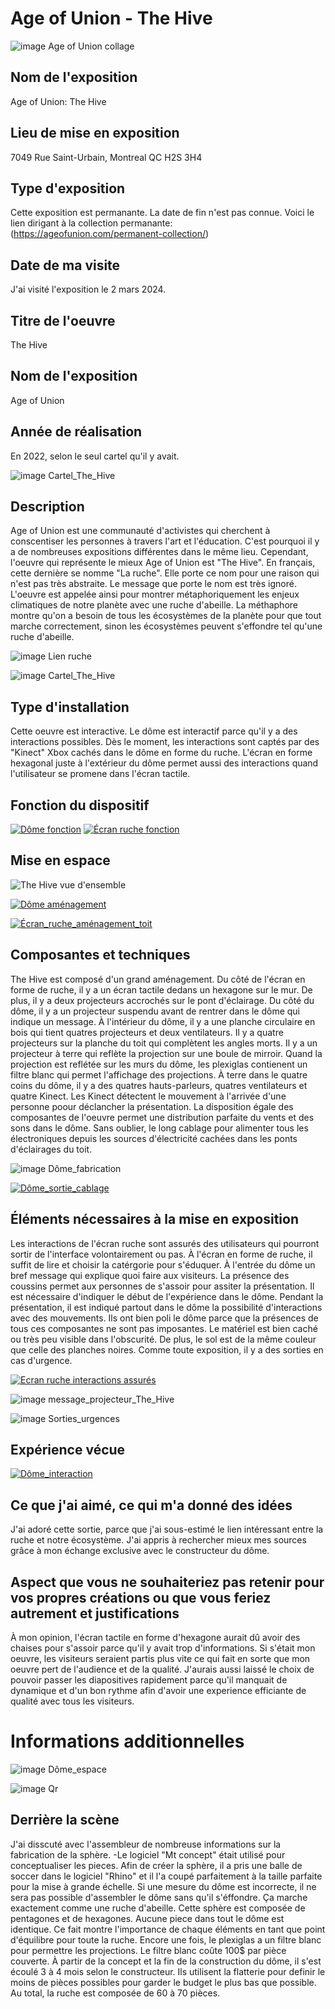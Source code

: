 # Age of Union - The Hive
![image Age of Union collage](Medias/Age_of_Union_présentation.jpg)


## Nom de l'exposition
Age of Union: The Hive


## Lieu de mise en exposition
7049 Rue Saint-Urbain, Montreal QC H2S 3H4


## Type d'exposition
Cette exposition est permanante. La date de fin n'est pas connue. Voici le lien dirigant à la collection permanante: (https://ageofunion.com/permanent-collection/)


## Date de ma visite
J'ai visité l'exposition le 2 mars 2024.


## Titre de l'oeuvre
The Hive


## Nom de l'exposition
Age of Union


## Année de réalisation
En 2022, selon le seul cartel qu'il y avait.

![image Cartel_The_Hive](Medias/Cartel_The_Hive.JPG)


## Description
Age of Union est une communauté d'activistes qui cherchent à conscentiser les personnes à travers l'art et l'éducation. C'est pourquoi il y a de nombreuses expositions différentes dans le même lieu. Cependant, l'oeuvre qui représente le mieux Age of Union est "The Hive". En français, cette dernière se nomme "La ruche". Elle porte ce nom pour une raison qui n'est pas très abstraite. Le message que porte le nom est très ignoré. L'oeuvre est appelée ainsi pour montrer métaphoriquement les enjeux climatiques de notre planète avec une ruche d'abeille. La méthaphore montre qu'on a besoin de tous les écosystèmes de la planète pour que tout marche correctement, sinon les écosystèmes peuvent s'effondre tel qu'une ruche d'abeille.

![image Lien ruche](Medias/Ecran_ruche_lien_abeilles.jpg)

![image Cartel_The_Hive](Medias/Cartel_The_Hive.JPG)


## Type d'installation 
Cette oeuvre est interactive. Le dôme est interactif parce qu'il y a des interactions possibles. Dès le moment, les interactions sont captés par des "Kinect" Xbox cachés dans le dôme en forme du ruche. L'écran en forme hexagonal juste à l'extérieur du dôme permet aussi des interactions quand l'utilisateur se promene dans l'écran tactile.


## Fonction du dispositif
[![Dôme fonction](https://github.com/PerformX2/H24_V11_inspirations_CRUZ/blob/3588ed2e96a18e5be6105c688ee21d6ba48a2042/Age_of_union_The_Hive/Medias/D%C3%B4me_fin_exposition.png)](https://www.youtube.com/watch?v=F0KPy2_7XhI?)
[![Écran ruche fonction](https://github.com/PerformX2/H24_V11_inspirations_CRUZ/blob/e414ba6741342ab153274595b04aa99a7e8970a1/Age_of_union_The_Hive/Medias/%C3%89cran_ruche_projection_adapt%C3%A9es.png)](https://www.youtube.com/watch?v=Y1HItlu8SoQ&list=PLcwpEbanae5JuiKFvHSgmDZ3p3yQLQfjU&index=6)


## Mise en espace 
![The Hive vue d'ensemble](Medias/Vue_ensemble_the_Hive.JPG)

[![Dôme aménagement](https://github.com/PerformX2/H24_V11_inspirations_CRUZ/blob/f05c0234e98821105c60d7af6509a45c97ceaa09/Age_of_union_The_Hive/Medias/D%C3%B4me_am%C3%A9nagement.png)](https://www.youtube.com/watch?v=X4OwlfUaAFE&list=PLcwpEbanae5JuiKFvHSgmDZ3p3yQLQfjU&index=4)

[![Écran_ruche_aménagement_toit](https://github.com/PerformX2/H24_V11_inspirations_CRUZ/blob/8385ebea02172a2a7fab1c9518b2ccee6b702114/Age_of_union_The_Hive/Medias/Ecran_ruche_installation_haut.png)](https://www.youtube.com/watch?v=FcpgCOnOVdc&list=PLcwpEbanae5JuiKFvHSgmDZ3p3yQLQfjU&index=1)


## Composantes et techniques 
The Hive est composé d'un grand aménagement. Du côté de l'écran en forme de ruche, il y a un écran tactile dedans un hexagone sur le mur. De plus, il y a deux projecteurs accrochés sur le pont d'éclairage. Du côté du dôme, il y a un projecteur suspendu avant de rentrer dans le dôme qui indique un message. À l'intérieur du dôme, il y a une planche circulaire en bois qui tient quatres projecteurs et deux ventilateurs. Il y a quatre projecteurs sur la planche du toit qui complètent les angles morts. Il y a un projecteur à terre qui reflète la projection sur une boule de mirroir. Quand la projection est reflétée sur les murs du dôme, les plexiglas contienent un filtre blanc qui permet l'affichage des projections. À terre dans le quatre coins du dôme, il y a des quatres hauts-parleurs, quatres ventilateurs et quatre Kinect. Les Kinect détectent le mouvement à l'arrivée d'une personne poour déclancher la présentation. La disposition égale des composantes de l'oeuvre permet une distribution parfaite du vents et des sons dans le dôme. Sans oublier, le long cablage pour alimenter tous les électroniques depuis les sources d'électricité cachées dans les ponts d'éclairages du toit.

![image Dôme_fabrication](Medias/Dôme_fabrication.jpg)

[![Dôme_sortie_cablage](https://github.com/PerformX2/H24_V11_inspirations_CRUZ/blob/3fb5bb1407be7552ccd7fee3342d6a14c073fc63/Age_of_union_The_Hive/Medias/D%C3%B4me_sortie_cablage.png)](https://www.youtube.com/watch?v=mdtCZ-5rjQ4&list=PLcwpEbanae5JuiKFvHSgmDZ3p3yQLQfjU&index=9)


## Éléments nécessaires à la mise en exposition 
Les interactions de l'écran ruche sont assurés des utilisateurs qui pourront sortir de l'interface volontairement ou pas. À l'écran en forme de ruche, il suffit de lire et choisir la catérgorie pour s'éduquer. À l'entrée du dôme un bref message qui explique quoi faire aux visiteurs. La présence des coussins permet aux personnes de s'assoir pour assiter la présentation. Il est nécessaire d'indiquer le début de l'expérience dans le dôme. Pendant la présentation, il est indiqué partout dans le dôme la possibilité d'interactions avec des mouvements. Ils ont bien poli le dôme parce que la présences de tous ces composantes ne sont pas imposantes. Le matériel est bien caché ou très peu visible dans l'obscurité. De plus, le sol est de la même couleur que celle des planches noires. Comme toute exposition, il y a des sorties en cas d'urgence.

[![Ecran ruche interactions assurés](https://github.com/PerformX2/H24_V11_inspirations_CRUZ/blob/1080ea4fd38ebc1ee1aede1a2168c6ec5a010c81/Age_of_union_The_Hive/Medias/Ecran_ruche_tactile_assur%C3%A9_public.png)](https://www.youtube.com/watch?v=WuuUXSDqRec&list=PLcwpEbanae5JuiKFvHSgmDZ3p3yQLQfjU&index=3)

![image message_projecteur_The_Hive](Medias/Dôme_message_entrée.JPG)

![image Sorties_urgences](Medias/Age_of_Union_Hive_sorties_urgences.jpg)


## Expérience vécue
[![Dôme_interaction](https://github.com/PerformX2/H24_V11_inspirations_CRUZ/blob/bcb46ead969b9309dedb7ec2a96e48e0e1ec95ee/Age_of_union_The_Hive/Medias/D%C3%B4me_interaction_d%C3%A9placement.png)](https://www.youtube.com/watch?v=YppDRPnUq8k&list=PLcwpEbanae5JuiKFvHSgmDZ3p3yQLQfjU&index=8)


## Ce que j'ai aimé, ce qui m'a donné des idées
J'ai adoré cette sortie, parce que j'ai sous-estimé le lien intéressant entre la ruche et notre écosystème. J'ai appris à rechercher mieux mes sources grâce à mon échange exclusive avec le constructeur du dôme.


## Aspect que vous ne souhaiteriez pas retenir pour vos propres créations ou que vous feriez autrement et justifications
À mon opinion, l'écran tactile en forme d'hexagone aurait dû avoir des chaises pour s'assoir parce qu'il y avait trop d'informations. Si s'était mon oeuvre, les visiteurs seraient partis plus vite ce qui fait en sorte que mon oeuvre pert de l'audience et de la qualité. J'aurais aussi laissé le choix de pouvoir passer les diapositives rapidement parce qu'il manquait de dynamique et d'un bon rythme afin d'avoir une experience efficiante de qualité avec tous les visiteurs. 


# Informations additionnelles

![image Dôme_espace](Medias/Dôme_espace.jpg)

![image Qr](Medias/The_Hive_conscientiser_action.jpg)

## Derrière la scène

J'ai disscuté avec l'assembleur de nombreuse informations sur la fabrication de la sphère.
-Le logiciel "Mt concept" était utilisé pour conceptualiser les pieces. Afin de créer la sphère, il a pris une balle de soccer dans le logiciel "Rhino" et il l'a coupé parfaitement à la taille parfaite pour la mise à grande échelle. Si une mesure du dôme est incorrecte, il ne sera pas possible d'assembler le dôme sans qu'il s'éffondre. Ça marche exactement comme une ruche d'abeille. Cette sphère est composée de pentagones et de hexagones. Aucune piece dans tout le dôme est identique. Ce fait montre l'importance de chaque éléments en tant que point d'équilibre pour toute la ruche. Encore une fois, le plexiglas a un filtre blanc pour permettre les projections. Le filtre blanc coûte 100$ par pièce couverte. À partir de la concept et la fin de la construction du dôme, il s'est écoulé 3 à 4 mois selon le constructeur. Ils utilisent la flatterie pour definir le moins de pièces possibles pour garder le budget le plus bas que possible. Au total, la ruche est composée de 60 à 70 pièces.
